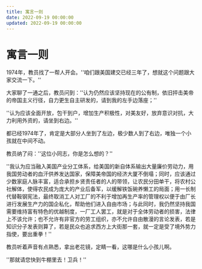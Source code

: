 ```yaml
---
title: 寓言一则
date: 2022-09-19 00:00:00
updated: 2022-09-19 00:00:00
---
```


# 寓言一则

1974年，教员找了一帮人开会。''咱们跟美国建交已经三年了，想就这个问题跟大家交流一下。''

大家聊了一通之后，教员问到：''认为仍然应该坚持现在的公有制，依旧抨击美帝的帝国主义行径，自力更生自主研发的，请到我的左手边落座；''

''认为应该全面开放，包干到户，增加生产积极性，对美友好，放弃意识对抗，大力利用外资的，请坐到右边。''

都已经1974年了，肯定是大部分人坐到了左边，极少数人到了右边，唯独一个小孩就在中间不动。

教员纳了闷：''这位小同志，你是怎么想的？''

''我认为应当融入美国产业分工体系，给美国的新自体系输出大量廉价劳动力，用我国劳动者的血汗供养发达国家，保障美帝国的经济大厦不倒塌；同时，应该通过少数家庭人脉丰富，适合承担乡贤责任者的人的带领，让农民分田单干，将农村公社解体，使得农民成为庞大的产业后备军，以缓解铁饭碗养懒工的局面；用一长制代替鞍钢宪法，最终取消工人对工厂的不利于增加再生产率的管理权以便于由厂长进行发展生产力的国企私化，帮助他们进入自由市场；与此同时，我仍然坚持我国需要维持富有特色的优越制度，一厂工人罢工，就是对于全体劳动者的损害，法律上不该允许；也不允许有非官方的劳工组织，亦不允许自由散漫的言论发表，若是知识分子发表则算了，若是民众也追求西方上大街那一套，就一定是受了境外势力指使，要出重拳！''

教员听着声音有点熟悉，拿出老花镜，定睛一看，这哪是什么小孩儿啊。

''那就请您快到牛棚里去！卫兵！''
